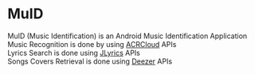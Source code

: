 # MuID
MuID (Music Identification) is an Android Music Identification Application  
Music Recognition is done by using [ACRCloud](https://eu-console.acrcloud.com/home) APIs  
Lyrics Search is done using [JLyrics](https://github.com/jagrosh/JLyrics) APIs  
Songs Covers Retrieval is done using [Deezer](https://deezer.com) APIs
